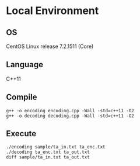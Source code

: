# Local Environment

## OS
CentOS Linux release 7.2.1511 (Core)

## Language
C++11

## Compile
```
g++ -o encoding encoding.cpp -Wall -std=c++11 -O2
g++ -o decoding decoding.cpp -Wall -std=c++11 -O2
```

## Execute
```
./encoding sample/ta_in.txt ta_enc.txt
./decoding ta_enc.txt ta_out.txt
diff sample/ta_in.txt ta_out.txt
```
